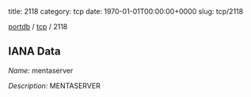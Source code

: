 title: 2118
category: tcp
date: 1970-01-01T00:00:00+0000
slug: tcp/2118

[portdb](/) / [tcp](/category/tcp.html) / 2118


## IANA Data

_Name:_ mentaserver

_Description:_ MENTASERVER

